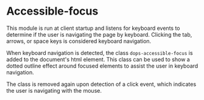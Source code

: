 Accessible-focus
================

This module is run at client startup and listens for keyboard events to determine if the user is navigating the page by keyboard. Clicking the tab, arrows, or space keys is considered keyboard navigation.

When keyboard navigation is detected, the class `dops-accessible-focus` is added to the document's html element. This class can be used to show a dotted outline effect around focused elements to assist the user in keyboard navigation.

The class is removed again upon detection of a click event, which indicates the user is navigating with the mouse.
